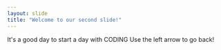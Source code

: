 ```yaml
---
layout: slide 
title: "Welcome to our second slide!"
---
```

It's a good day to start a day with CODING
Use the left arrow to go back!

